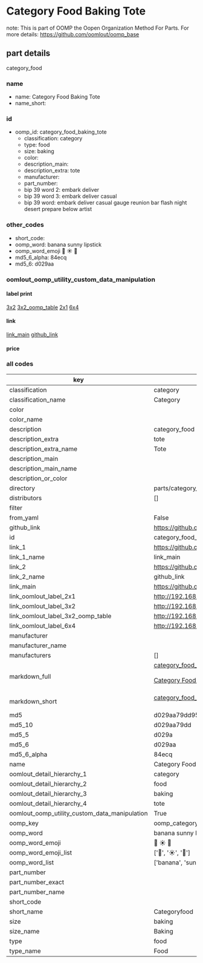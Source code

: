 # Category Food Baking Tote  

note: This is part of OOMP the Oopen Organization Method For Parts. For more details: https://github.com/oomlout/oomp_base

##  part details



category_food

### name
* name: Category Food Baking Tote
* name_short: 
### id
* oomp_id: category_food_baking_tote
  * classification: category
  * type: food
  * size: baking
  * color: 
  * description_main: 
  * description_extra: tote
  * manufacturer: 
  * part_number: 
  * bip 39 word 2: embark deliver
  * bip 39 word 3: embark deliver casual
  * bip 39 word: embark deliver casual gauge reunion bar flash night desert prepare below artist

### other_codes
* short_code: 
* oomp_word: banana sunny lipstick
* oomp_word_emoji :banana: :sunny: :lipstick:
* md5_6_alpha: 84ecq
* md5_6: d029aa






### oomlout_oomp_utility_custom_data_manipulation
#### label print
[3x2](http://192.168.1.245:1112/?label=oomp%2084ecq)
[3x2_oomp_table](http://192.168.1.107:1112/?label=oomp%2084ecq)
[2x1](http://192.168.1.242:1112/?label=oomp%2084ecq)
[6x4](http://192.168.1.55:1112/?label=oomp%2084ecq)    

#### link

[link_main](https://github.com/oomlout/oomlout_oomp_current_version_messy/tree/main/parts/category_food_baking_tote) [github_link](https://github.com/oomlout/oomlout_oomp_part_src/tree/main/parts/category_food_baking_tote)                             

#### price







### all codes 
| key | value |  
| --- | --- |  
| classification | category |  
| classification_name | Category |  
| color |  |  
| color_name |  |  
| description | category_food |  
| description_extra | tote |  
| description_extra_name | Tote |  
| description_main |  |  
| description_main_name |  |  
| description_or_color |   |  
| directory | parts/category_food_baking_tote |  
| distributors | [] |  
| filter |  |  
| from_yaml | False |  
| github_link | https://github.com/oomlout/oomlout_oomp_part_src/tree/main/parts/category_food_baking_tote |  
| id | category_food_baking_tote |  
| link_1 | https://github.com/oomlout/oomlout_oomp_current_version_messy/tree/main/parts/category_food_baking_tote |  
| link_1_name | link_main |  
| link_2 | https://github.com/oomlout/oomlout_oomp_part_src/tree/main/parts/category_food_baking_tote |  
| link_2_name | github_link |  
| link_main | https://github.com/oomlout/oomlout_oomp_current_version_messy/tree/main/parts/category_food_baking_tote |  
| link_oomlout_label_2x1 | http://192.168.1.242:1112/?label=oomp%2084ecq |  
| link_oomlout_label_3x2 | http://192.168.1.245:1112/?label=oomp%2084ecq |  
| link_oomlout_label_3x2_oomp_table | http://192.168.1.107:1112/?label=oomp%2084ecq |  
| link_oomlout_label_6x4 | http://192.168.1.55:1112/?label=oomp%2084ecq |  
| manufacturer |  |  
| manufacturer_name |  |  
| manufacturers | [] |  
| markdown_full | [category_food_baking_tote](https://github.com/oomlout/oomlout_oomp_current_version_messy/tree/main/parts/category_food_baking_tote)<br>[](https://github.com/oomlout/oomlout_oomp_current_version_messy/tree/main/parts/category_food_baking_tote)<br>[Category Food Baking Tote](https://github.com/oomlout/oomlout_oomp_current_version_messy/tree/main/parts/category_food_baking_tote)<br><br> |  
| markdown_short | [category_food_baking_tote](https://github.com/oomlout/oomlout_oomp_current_version_messy/tree/main/parts/category_food_baking_tote)<br><br> |  
| md5 | d029aa79dd958b0c49dc2608474e8242 |  
| md5_10 | d029aa79dd |  
| md5_5 | d029a |  
| md5_6 | d029aa |  
| md5_6_alpha | 84ecq |  
| name | Category Food Baking Tote |  
| oomlout_detail_hierarchy_1 | category |  
| oomlout_detail_hierarchy_2 | food |  
| oomlout_detail_hierarchy_3 | baking |  
| oomlout_detail_hierarchy_4 | tote |  
| oomlout_oomp_utility_custom_data_manipulation | True |  
| oomp_key | oomp_category_food_baking_tote |  
| oomp_word | banana sunny lipstick |  
| oomp_word_emoji | :banana: :sunny: :lipstick: |  
| oomp_word_emoji_list | [':banana:', ':sunny:', ':lipstick:'] |  
| oomp_word_list | ['banana', 'sunny', 'lipstick'] |  
| part_number |  |  
| part_number_exact |  |  
| part_number_name |  |  
| short_code |  |  
| short_name | Categoryfood |  
| size | baking |  
| size_name | Baking |  
| type | food |  
| type_name | Food |  
